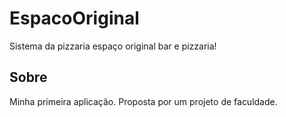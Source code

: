 # EspacoOriginal
Sistema da pizzaria espaço original bar e pizzaria!

## Sobre
Minha primeira aplicação.
Proposta por um projeto de faculdade.
